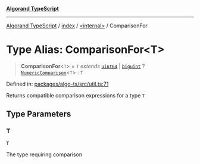 [**Algorand TypeScript**](../../../README.md)

***

[Algorand TypeScript](../../../modules.md) / [index](../../README.md) / [\<internal\>](../README.md) / ComparisonFor

# Type Alias: ComparisonFor\<T\>

> **ComparisonFor**\<`T`\> = `T` *extends* [`uint64`](../../type-aliases/uint64.md) \| [`biguint`](../../type-aliases/biguint.md) ? [`NumericComparison`](NumericComparison.md)\<`T`\> : `T`

Defined in: [packages/algo-ts/src/util.ts:71](https://github.com/algorandfoundation/puya-ts/blob/main/packages/algo-ts/src/util.ts#L71)

Returns compatible comparison expressions for a type `T`

## Type Parameters

### T

`T`

The type requiring comparison
